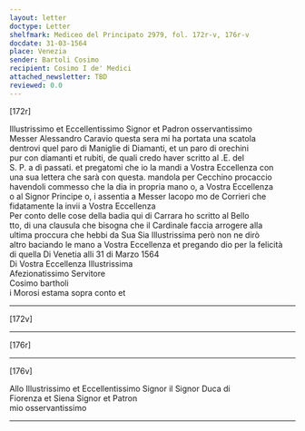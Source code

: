 ```yaml
---
layout: letter
doctype: Letter
shelfmark: Mediceo del Principato 2979, fol. 172r-v, 176r-v
docdate: 31-03-1564
place: Venezia
sender: Bartoli Cosimo
recipient: Cosimo I de' Medici
attached_newsletter: TBD
reviewed: 0.0
---
```


[172r]  
  
  
Illustrissimo et Eccellentissimo Signor et Padron osservantissimo  
Messer Alessandro Caravio questa sera mi ha portata una scatola  
dentrovi quel paro di Maniglie di Diamanti, et un paro di orechini  
pur con diamanti et rubiti, de quali credo haver scritto al .E. del  
S. P. a dì passati. et pregatomi che io la mandi a Vostra Eccellenza con  
una sua lettera che sarà con questa. mandola per Cecchino procaccio  
havendoli commesso che la dia in propria mano o, a Vostra Eccellenza  
o al Signor Principe o, i assentia a Messer Iacopo mo de Corrieri che  
fidatamente la invii a Vostra Eccellenza  
Per conto delle cose della badia qui di Carrara ho scritto al Bello  
tto, di una clausula che bisogna che il Cardinale faccia arrogere alla  
ultima proccura che hebbi da Sua Sia Illustrissima però non ne dirò  
altro baciando le mano a Vostra Eccellenza et pregando dio per la felicità  
di quella Di Venetia alli 31 di Marzo 1564  
Di Vostra Eccellenza Illustrissima  
Afezionatissimo Servitore  
Cosimo bartholi  
i Morosi estama sopra conto et  
  
---  

[172v]  
  
  
  
---  

[176r]  
  
  
  
---  

[176v]  
  
  
Allo Illustrissimo et Eccellentissimo Signor il Signor Duca di  
Fiorenza et Siena Signor et Patron  
mio osservantissimo  
  
---  

